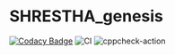 # SHRESTHA_genesis

[![Codacy Badge](https://api.codacy.com/project/badge/Grade/c63bede855de4d279c9f53444db1f8ca)](https://app.codacy.com/manual/99002467/SHRESTHA_genesis?utm_source=github.com&utm_medium=referral&utm_content=99002467/SHRESTHA_genesis&utm_campaign=Badge_Grade_Dashboard)
![CI](https://github.com/99002467/SHRESTHA_genesis/workflows/CI/badge.svg)
![cppcheck-action](https://github.com/99002467/SHRESTHA_genesis/workflows/cppcheck-action/badge.svg?branch=master)
